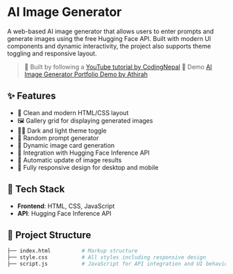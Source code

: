 # AI Image Generator

A web-based AI image generator that allows users to enter prompts and generate images using the free Hugging Face API. Built with modern UI components and dynamic interactivity, the project also supports theme toggling and responsive layout.

> 🔧 Built by following a [YouTube tutorial by CodingNepal](https://www.youtube.com/watch?v=J5zsvyEfhi4&t=2974s&ab_channel=CodingNepal)
> 🎥 Demo [AI Image Generator Portfolio Demo by Athirah](https://youtu.be/R3p0e-8XgCY)

## ✨ Features

- 🎨 Clean and modern HTML/CSS layout  
- 🖼️ Gallery grid for displaying generated images  
- 🌙🌞 Dark and light theme toggle  
- 🎲 Random prompt generator  
- 📸 Dynamic image card generation  
- 🤖 Integration with Hugging Face Inference API  
- 🔄 Automatic update of image results  
- 📱 Fully responsive design for desktop and mobile

## 🚀 Tech Stack

- **Frontend**: HTML, CSS, JavaScript  
- **API**: Hugging Face Inference API

## 📂 Project Structure

```bash
├── index.html          # Markup structure
├── style.css           # All styles including responsive design
├── script.js           # JavaScript for API integration and UI behavior






